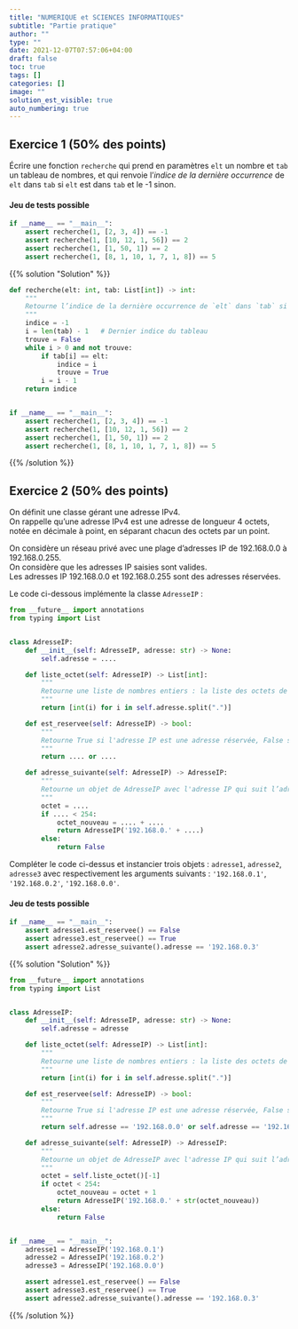 ```yaml
---
title: "NUMERIQUE et SCIENCES INFORMATIQUES"
subtitle: "Partie pratique"
author: ""
type: ""
date: 2021-12-07T07:57:06+04:00
draft: false
toc: true
tags: []
categories: []
image: ""
solution_est_visible: true
auto_numbering: true
---
```


## Exercice 1 (50% des points)

Écrire une fonction `recherche` qui prend en paramètres `elt` un nombre et `tab` un tableau de nombres, et qui renvoie l’*indice de la dernière occurrence* de `elt` dans `tab` si `elt` est dans `tab` et le -1 sinon.

#### Jeu de tests possible

```python
if __name__ == "__main__":
    assert recherche(1, [2, 3, 4]) == -1
    assert recherche(1, [10, 12, 1, 56]) == 2
    assert recherche(1, [1, 50, 1]) == 2
    assert recherche(1, [8, 1, 10, 1, 7, 1, 8]) == 5
```

{{% solution "Solution" %}}

```python
def recherche(elt: int, tab: List[int]) -> int:
    """
    Retourne l’indice de la dernière occurrence de `elt` dans `tab` si `elt` est dans `tab` et le -1 sinon.
    """
    indice = -1
    i = len(tab) - 1   # Dernier indice du tableau
    trouve = False
    while i > 0 and not trouve:
        if tab[i] == elt:
            indice = i
            trouve = True
        i = i - 1
    return indice


if __name__ == "__main__":
    assert recherche(1, [2, 3, 4]) == -1
    assert recherche(1, [10, 12, 1, 56]) == 2
    assert recherche(1, [1, 50, 1]) == 2
    assert recherche(1, [8, 1, 10, 1, 7, 1, 8]) == 5
```

{{% /solution %}}

## Exercice 2 (50% des points)

On définit une classe gérant une adresse IPv4.    
On rappelle qu’une adresse IPv4 est une adresse de longueur 4 octets, notée en décimale à point, en séparant chacun des octets par un point. 

On considère un réseau privé avec une plage d’adresses IP de 192.168.0.0 à 192.168.0.255.    
On considère que les adresses IP saisies sont valides.    
Les adresses IP 192.168.0.0 et 192.168.0.255 sont des adresses réservées.

Le code ci-dessous implémente la classe `AdresseIP` :

```python
from __future__ import annotations
from typing import List


class AdresseIP:
    def __init__(self: AdresseIP, adresse: str) -> None:
        self.adresse = ....

    def liste_octet(self: AdresseIP) -> List[int]:
        """
        Retourne une liste de nombres entiers : la liste des octets de l'adresse IP
        """
        return [int(i) for i in self.adresse.split(".")]

    def est_reservee(self: AdresseIP) -> bool:
        """
        Retourne True si l'adresse IP est une adresse réservée, False sinon
        """
        return .... or ....

    def adresse_suivante(self: AdresseIP) -> AdresseIP:
        """
        Retourne un objet de AdresseIP avec l'adresse IP qui suit l’adresse self si elle existe et False sinon
        """
        octet = ....
        if .... < 254:
            octet_nouveau = .... + ....
            return AdresseIP('192.168.0.' + ....)
        else:
            return False
````

Compléter le code ci-dessus et instancier trois objets : `adresse1`, `adresse2`, `adresse3` avec respectivement les arguments suivants : `'192.168.0.1'`, `'192.168.0.2'`, `'192.168.0.0'`.

#### Jeu de tests possible

```python
if __name__ == "__main__":
    assert adresse1.est_reservee() == False
    assert adresse3.est_reservee() == True
    assert adresse2.adresse_suivante().adresse == '192.168.0.3'
``` 

{{% solution "Solution" %}}

```python
from __future__ import annotations
from typing import List


class AdresseIP:
    def __init__(self: AdresseIP, adresse: str) -> None:
        self.adresse = adresse

    def liste_octet(self: AdresseIP) -> List[int]:
        """
        Retourne une liste de nombres entiers : la liste des octets de l'adresse IP
        """
        return [int(i) for i in self.adresse.split(".")]

    def est_reservee(self: AdresseIP) -> bool:
        """
        Retourne True si l'adresse IP est une adresse réservée, False sinon
        """
        return self.adresse == '192.168.0.0' or self.adresse == '192.168.0.255'

    def adresse_suivante(self: AdresseIP) -> AdresseIP:
        """
        Retourne un objet de AdresseIP avec l'adresse IP qui suit l’adresse self si elle existe et False sinon
        """
        octet = self.liste_octet()[-1]
        if octet < 254:
            octet_nouveau = octet + 1
            return AdresseIP('192.168.0.' + str(octet_nouveau))
        else:
            return False


if __name__ == "__main__":
    adresse1 = AdresseIP('192.168.0.1')
    adresse2 = AdresseIP('192.168.0.2')
    adresse3 = AdresseIP('192.168.0.0')

    assert adresse1.est_reservee() == False
    assert adresse3.est_reservee() == True
    assert adresse2.adresse_suivante().adresse == '192.168.0.3'
```

{{% /solution %}}